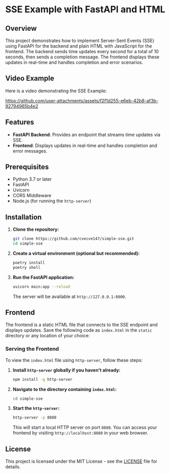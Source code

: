 # SSE Example with FastAPI and HTML

## Overview

This project demonstrates how to implement Server-Sent Events (SSE) using FastAPI for the backend and plain HTML with JavaScript for the frontend. The backend sends time updates every second for a total of 10 seconds, then sends a completion message. The frontend displays these updates in real-time and handles completion and error scenarios.

## Video Example

Here is a video demonstrating the SSE Example:

https://github.com/user-attachments/assets/f2f1d255-e6eb-42b8-af3b-92794965b4e2


## Features

- **FastAPI Backend**: Provides an endpoint that streams time updates via SSE.
- **Frontend**: Displays updates in real-time and handles completion and error messages.

## Prerequisites

- Python 3.7 or later
- FastAPI
- Uvicorn
- CORS Middleware
- Node.js (for running the `http-server`)

## Installation

1. **Clone the repository:**

   ```bash
   git clone https://github.com/cvecve147/simple-sse.git
   cd simple-sse
   ```

2. **Create a virtual environment (optional but recommended):**

   ```bash
   poetry install
   poetry shell 
   ```

3. **Run the FastAPI application:**

   ```bash
   uvicorn main:app --reload
   ```

   The server will be available at `http://127.0.0.1:8000`.

## Frontend

The frontend is a static HTML file that connects to the SSE endpoint and displays updates. Save the following code as `index.html` in the `static` directory or any location of your choice:

### Serving the Frontend

To view the `index.html` file using `http-server`, follow these steps:

1. **Install `http-server` globally if you haven't already:**

   ```bash
   npm install -g http-server
   ```

2. **Navigate to the directory containing `index.html`:**

   ```bash
   cd simple-sse
   ```

3. **Start the `http-server`:**

   ```bash
   http-server -p 8080
   ```

   This will start a local HTTP server on port `8080`. You can access your frontend by visiting `http://localhost:8080` in your web browser.

## License

This project is licensed under the MIT License - see the [LICENSE](LICENSE) file for details.

